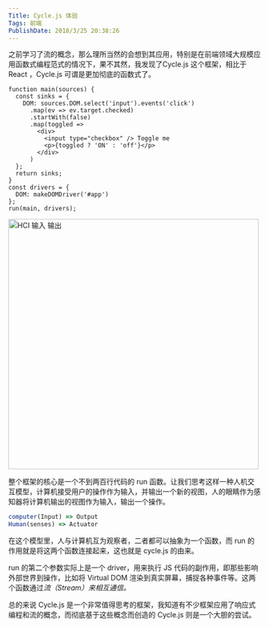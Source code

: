 ```yaml
---
Title: Cycle.js 体验 
Tags: 前端 
PublishDate: 2018/3/25 20:38:26 
---
```


之前学习了流的概念，那么理所当然的会想到其应用，特别是在前端领域大规模应用函数式编程范式的情况下，果不其然，我发现了Cycle.js 这个框架，相比于 React ，Cycle.js 可谓是更加彻底的函数式了。
```
function main(sources) {
  const sinks = {
    DOM: sources.DOM.select('input').events('click')
      .map(ev => ev.target.checked)
      .startWith(false)
      .map(toggled =>
        <div>
          <input type="checkbox" /> Toggle me
          <p>{toggled ? 'ON' : 'off'}</p>
        </div>
      )
  };
  return sinks;
}
const drivers = {
  DOM: makeDOMDriver('#app')
};
run(main, drivers);
```

<img src="http://cyclejs.cn/img/hci-inputs-outputs.svg" alt="HCI 输入 输出" width="500px">  



整个框架的核心是一个不到两百行代码的 run 函数。让我们思考这样一种人机交互模型，计算机接受用户的操作作为输入，并输出一个新的视图，人的眼睛作为感知器将计算机输出的视图作为输入，输出一个操作。

```javascript
computer(Input) => Output
Human(senses) => Actuator
```
在这个模型里，人与计算机互为观察者，二者都可以抽象为一个函数，而 run 的作用就是将这两个函数连接起来，这也就是 cycle.js 的由来。

run 的第二个参数实际上是一个 driver，用来执行 JS 代码的副作用，即那些影响外部世界到操作，比如将 Virtual DOM 渲染到真实屏幕，捕捉各种事件等。这两个函数通过*流（Stream）来相互通信。*

总的来说 Cycle.js 是一个非常值得思考的框架，我知道有不少框架应用了响应式编程和流的概念，而彻底基于这些概念而创造的 Cycle.js 则是一个大胆的尝试。

​    